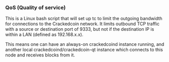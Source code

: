 ### QoS (Quality of service) ###

This is a Linux bash script that will set up tc to limit the outgoing bandwidth for connections to the Crackedcoin network. It limits outbound TCP traffic with a source or destination port of 9333, but not if the destination IP is within a LAN (defined as 192.168.x.x).

This means one can have an always-on crackedcoind instance running, and another local crackedcoind/crackedcoin-qt instance which connects to this node and receives blocks from it.

